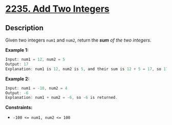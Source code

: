 # [2235. Add Two Integers](https://leetcode.com/problems/add-two-integers/)

## Description

Given two integers `num1` and `num2`, return the _**sum** of the two integers_.

**Example 1:**
```go
Input: num1 = 12, num2 = 5
Output: 17
Explanation: num1 is 12, num2 is 5, and their sum is 12 + 5 = 17, so 17 is returned.
```

**Example 2:**
```go
Input: num1 = -10, num2 = 4
Output: -6
Explanation: num1 + num2 = -6, so -6 is returned.
```

**Constraints:**
* `-100 <= num1, num2 <= 100`


